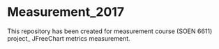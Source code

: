 # Measurement_2017
This repository has been created for measurement course (SOEN 6611) project_ JFreeChart metrics measurement. 
